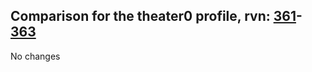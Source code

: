 ## Comparison for the theater0 profile, rvn: [361](https://github.com/PRO100KatYT/FortniteProfileRevisions/tree/main/profiles/theater0/361%20theater0.json)-[363](https://github.com/PRO100KatYT/FortniteProfileRevisions/tree/main/profiles/theater0/363%20theater0.json)

No changes
